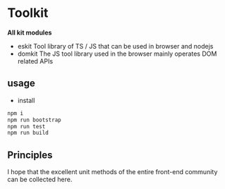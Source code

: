 # Toolkit

**All kit modules**

- eskit Tool library of TS / JS that can be used in browser and nodejs
- domkit The JS tool library used in the browser mainly operates DOM related APIs

## usage

- install

```bash
npm i
npm run bootstrap
npm run test
npm run build
```

## Principles

I hope that the excellent unit methods of the entire front-end community can be collected here.
